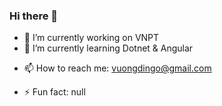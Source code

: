 ### Hi there 👋


- 🔭 I’m currently working on VNPT
- 🌱 I’m currently learning Dotnet & Angular
<!-- - 👯 I’m looking to collaborate on ... -->
<!-- 🤔 I’m looking for help with ...-->
<!-- 💬 Ask me about: -->
- 📫 How to reach me: vuongdingo@gmail.com
<!-- 😄 Pronouns: ...-->
- ⚡ Fun fact: null
